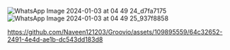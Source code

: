 ![WhatsApp Image 2024-01-03 at 04 49 24_d7fa7175](https://github.com/Naveen121203/Groovio/assets/109895559/69132bca-f2bb-4708-9847-9ca84c8c244e)
![WhatsApp Image 2024-01-03 at 04 49 25_937f8858](https://github.com/Naveen121203/Groovio/assets/109895559/73514509-c615-40d8-bd8a-8c62fff424ff)


https://github.com/Naveen121203/Groovio/assets/109895559/64c32652-2491-4e4d-ae1b-dc543dd183d8

